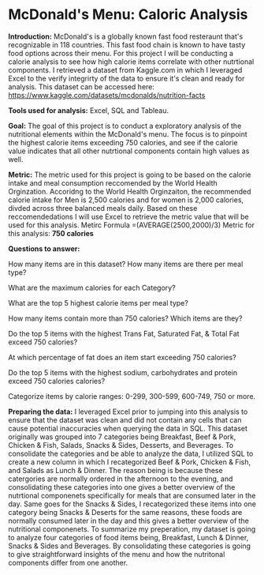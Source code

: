 # McDonald's Menu: Caloric Analysis

**Introduction:** McDonald's is a globally known fast food resteraunt that's recognizable in 118 countries. This fast food chain is known to have tasty food options across their menu. For this project I will be conducting a calorie analysis to see how high calorie items correlate with other nutrtional components. I retrieved a dataset from Kaggle.com in which I leveraged Excel to the verify integrirty of the data to ensure it's clean and ready for analysis. This dataset can be accessed here: https://www.kaggle.com/datasets/mcdonalds/nutrition-facts 

**Tools used for analysis:** Excel, SQL and Tableau.

**Goal:** The goal of this project is to conduct a exploratory analysis of the nutritional elements within the McDonald's menu. The focus is to pinpoint the highest calorie items exceeding 750 calories, and see if the calorie value indicates that all other nutrtional components contain high values as well. 

**Metric:** The metric used for this project is going to be based on the calorie intake and meal consumption reccomended by the World Health Orginzation. Accoridng to the World Health Orginzaiton, the recommended calorie intake for Men is 2,500 calories and for women is 2,000 calories, divded across three balanced meals daily. Based on these reccomendedations I will use Excel to retrieve the metric value that will be used for this analysis.
Metirc Formula =(AVERAGE(2500,2000)/3)
Metric for this analysis: **750 calories**

**Questions to answer:**

How many items are in this dataset? How many items are there per meal type?

What are the maximum calories for each Category?

What are the top 5 highest calorie items per meal type?

How many items contain more than 750 calories? Which items are they?

Do the top 5 items with the highest Trans Fat, Saturated Fat, & Total Fat exceed 750 calories? 

At which percentage of fat does an item start exceeding 750 calories?

Do the top 5 items with the highest sodium, carbohydrates and protein exceed 750 calories calories? 

Categorize items by calorie ranges: 0-299, 300-599, 600-749, 750 or more.



**Preparing the data:** I leveraged Excel prior to jumping into this analysis to ensure that the dataset was clean and did not contain any cells that can cause potential inaccuracies when querying the data in SQL. This dataset originally was grouped into 7 categories being Breakfast, Beef & Pork, Chicken & Fish, Salads, Snacks & Sides, Desserts, and Beverages. To consolidate the categories and be able to analyze the data, I utilized SQL to create a new column in which I recategorized Beef & Pork, Chicken & Fish, and Salads as Lunch & Dinner. The reason being is because these catergories are normally ordered in the afternoon to the evening, and consolidating these categories into one gives a better overview of the nutrtional componenets specifically for meals that are consumed later in the day. Same goes for the Snacks & Sides, I recategorized these items into one category being Snacks & Deserts for the same reasons, these foods are normally consumed later in the day and this gives a better overview of the nutritional componenets. To summarize my preperation, my dataset is going to analyze four categories of food items being, Breakfast, Lunch & Dinner, Snacks & Sides and Beverages. By consolidating these categories is going to give straightforward insights of the menu and how the nutritonal components differ from one another.
